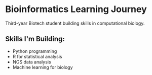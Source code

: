 # Bioinformatics Learning Journey

Third-year Biotech student building skills in computational biology.

## Skills I'm Building:
- Python programming
- R for statistical analysis  
- NGS data analysis
- Machine learning for biology


